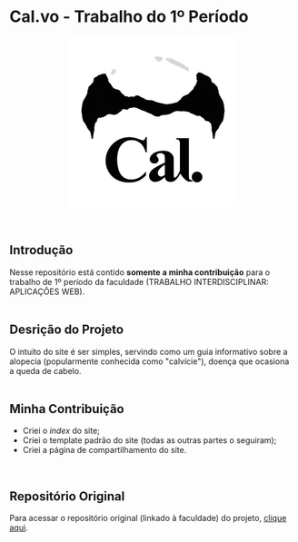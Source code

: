 # Cal.vo - Trabalho do 1º Período
<p align=center>
 <img src="https://github.com/VianaSamuel/Learning-WebDev/blob/main/Cal.vo/imagens/img-index/logo.png" height="300"/>
</p>
<br>

## Introdução
Nesse repositório está contido **somente a minha contribuição** para o trabalho de 1º período da faculdade (TRABALHO INTERDISCIPLINAR: APLICAÇÕES WEB).
<br>
<br>

## Desrição do Projeto
O intuito do site é ser simples, servindo como um guia informativo sobre a alopecia (popularmente conhecida como "calvície"), doença que ocasiona a queda de cabelo.
<br>
<br>

## Minha Contribuição
- Criei o *index* do site;
- Criei o template padrão do site (todas as outras partes o seguiram);
- Criei a página de compartilhamento do site.
<br>

## Repositório Original
Para acessar o repositório original (linkado à faculdade) do projeto, [clique aqui](https://github.com/ICEI-PUC-Minas-PMGCC-TI/tiaw-pmg-cc-m-20221-tiaw-calvicie-grupo-3).
